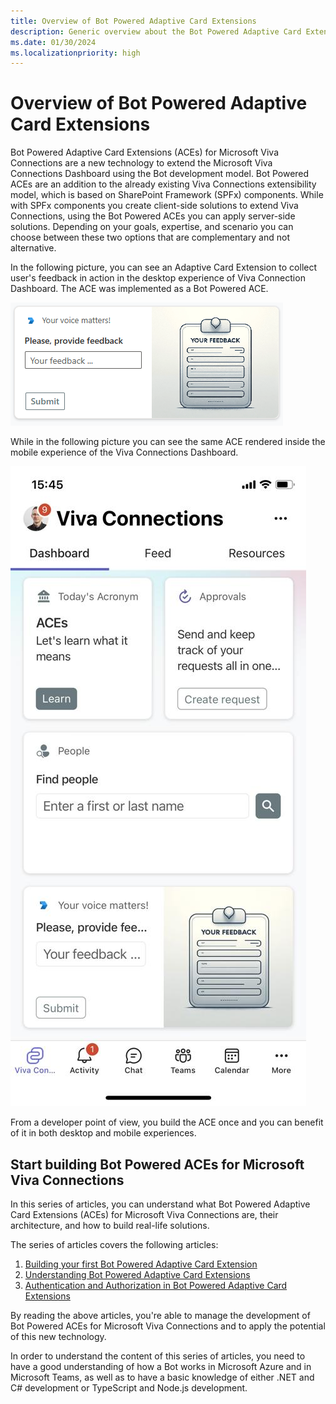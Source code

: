 ```yaml
---
title: Overview of Bot Powered Adaptive Card Extensions
description: Generic overview about the Bot Powered Adaptive Card Extensions
ms.date: 01/30/2024
ms.localizationpriority: high
---
```

# Overview of Bot Powered Adaptive Card Extensions
Bot Powered Adaptive Card Extensions (ACEs) for Microsoft Viva Connections are a new technology to extend the Microsoft Viva Connections Dashboard using the Bot development model. Bot Powered ACEs are an addition to the already existing Viva Connections extensibility model, which is based on SharePoint Framework (SPFx) components. While with SPFx components you create client-side solutions to extend Viva Connections, using the Bot Powered ACEs you can apply server-side solutions. Depending on your goals, expertise, and scenario you can choose between these two options that are complementary and not alternative.

In the following picture, you can see an Adaptive Card Extension to collect user's feedback in action in the desktop experience of Viva Connection Dashboard. The ACE was implemented as a Bot Powered ACE.

![An Adaptive Card Extension with a textbox to collect user's feedback and a button to submit the feedback.](./images/Bot-Powered-ACE-Collect-Feedback-UI-Desktop-01.png)

While in the following picture you can see the same ACE rendered inside the mobile experience of the Viva Connections Dashboard.

![The mobile Viva Connections Dashboard with some Adaptive Card Extensions, including one to collect user's feedback with a textbox and a button to submit the feedback.](./images/Bot-Powered-ACE-Collect-Feedback-UI-Mobile-01.jpg)

From a developer point of view, you build the ACE once and you can benefit of it in both desktop and mobile experiences.

## Start building Bot Powered ACEs for Microsoft Viva Connections
In this series of articles, you can understand what Bot Powered Adaptive Card Extensions (ACEs) for Microsoft Viva Connections are, their architecture, and how to build real-life solutions.

The series of articles covers the following articles:
1. [Building your first Bot Powered Adaptive Card Extension](./Building-Your-First-Bot-Powered-ACE.md)
1. [Understanding Bot Powered Adaptive Card Extensions](Understanding-Bot-Powered-ACEs.md)
1. [Authentication and Authorization in Bot Powered Adaptive Card Extensions](./AuthN-and-AuthZ-in-Bot-Powered-ACEs.md)

By reading the above articles, you're able to manage the development of Bot Powered ACEs for Microsoft Viva Connections and to apply the potential of this new technology.

In order to understand the content of this series of articles, you need to have a good understanding of how a Bot works in Microsoft Azure and in Microsoft Teams, as well as to have a basic knowledge of either .NET and C# development or TypeScript and Node.js development.
